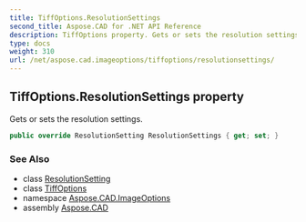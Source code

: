 ```yaml
---
title: TiffOptions.ResolutionSettings
second_title: Aspose.CAD for .NET API Reference
description: TiffOptions property. Gets or sets the resolution settings
type: docs
weight: 310
url: /net/aspose.cad.imageoptions/tiffoptions/resolutionsettings/
---
```

## TiffOptions.ResolutionSettings property

Gets or sets the resolution settings.

```csharp
public override ResolutionSetting ResolutionSettings { get; set; }
```

### See Also

* class [ResolutionSetting](../../../aspose.cad/resolutionsetting/)
* class [TiffOptions](../)
* namespace [Aspose.CAD.ImageOptions](../../tiffoptions/)
* assembly [Aspose.CAD](../../../)


